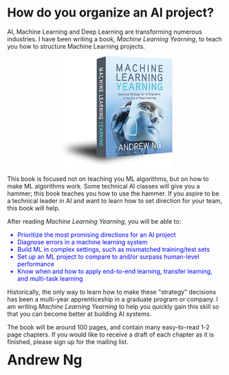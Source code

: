 # How do you organize an AI project?
AI, Machine Learning and Deep Learning are transforming numerous industries. I have been writing a book, *Machine Learning Yearning*, to teach you how to structure Machine Learning projects.
<p align="center">
    <img src="../figs/cover.png">
</p>
This book is focused not on teaching you ML algorithms, but on how to make ML algorithms work. Some technical AI classes will give you a hammer; this book teaches you how to use the hammer. If you aspire to be a technical leader in AI and want to learn how to set direction for your team, this book will help.

After reading *Machine Learning Yearning*, you will be able to:​
<font color=blue>
- Prioritize the most promising directions for an AI project
- Diagnose errors in a machine learning system
- Build ML in complex settings, such as mismatched training/test sets
- Set up an ML project to compare to and/or surpass human-level performance
- Know when and how to apply end-to-end learning, transfer learning, and multi-task learning
</font>

Historically, the only way to learn how to make these "strategy" decisions has been a multi-year apprenticeship in a graduate program or company. I am writing *Machine Learning Yearning* to help you quickly gain this skill so that you can become better at building AI systems. 

The book will be around 100 pages, and contain many easy-to-read 1-2 page chapters. If you would like to receive a draft of each chapter as it is finished, please sign up for the mailing list.

<font size=6>**Andrew Ng**</font>
